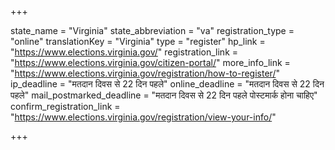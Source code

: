 +++

state_name = "Virginia"
state_abbreviation = "va"
registration_type = "online"
translationKey = "Virginia"
type = "register"
hp_link = "https://www.elections.virginia.gov/"
registration_link = "https://www.elections.virginia.gov/citizen-portal/"
more_info_link = "https://www.elections.virginia.gov/registration/how-to-register/"
ip_deadline = "मतदान दिवस से 22 दिन पहले"
online_deadline = "मतदान दिवस से 22 दिन पहले"
mail_postmarked_deadline = "मतदान दिवस से 22 दिन पहले पोस्टमार्क होना चाहिए"
confirm_registration_link = "https://www.elections.virginia.gov/registration/view-your-info/"

+++